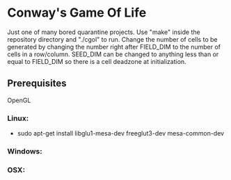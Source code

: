 # Conway's Game Of Life
Just one of many bored quarantine projects. Use "make" inside the repository directory and "./cgol" to run. Change the number of cells to be generated by changing the number right after FIELD_DIM to the number of cells in a row/column. SEED_DIM can be changed to anything less than or equal to FIELD_DIM so there is a cell deadzone at initialization. 
## Prerequisites
OpenGL
### Linux:
- sudo apt-get install libglu1-mesa-dev freeglut3-dev mesa-common-dev
### Windows:

### OSX:
